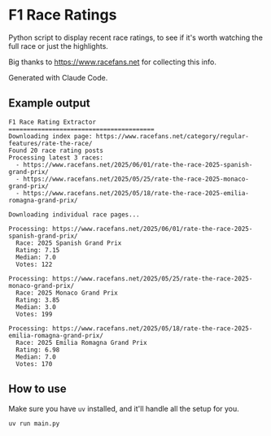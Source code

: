 # F1 Race Ratings

Python script to display recent race ratings, to see if it's worth watching the full race or just the highlights.

Big thanks to https://www.racefans.net for collecting this info.

Generated with Claude Code.

## Example output

```
F1 Race Rating Extractor
========================================
Downloading index page: https://www.racefans.net/category/regular-features/rate-the-race/
Found 20 race rating posts
Processing latest 3 races:
  - https://www.racefans.net/2025/06/01/rate-the-race-2025-spanish-grand-prix/
  - https://www.racefans.net/2025/05/25/rate-the-race-2025-monaco-grand-prix/
  - https://www.racefans.net/2025/05/18/rate-the-race-2025-emilia-romagna-grand-prix/

Downloading individual race pages...

Processing: https://www.racefans.net/2025/06/01/rate-the-race-2025-spanish-grand-prix/
  Race: 2025 Spanish Grand Prix
  Rating: 7.15
  Median: 7.0
  Votes: 122

Processing: https://www.racefans.net/2025/05/25/rate-the-race-2025-monaco-grand-prix/
  Race: 2025 Monaco Grand Prix
  Rating: 3.85
  Median: 3.0
  Votes: 199

Processing: https://www.racefans.net/2025/05/18/rate-the-race-2025-emilia-romagna-grand-prix/
  Race: 2025 Emilia Romagna Grand Prix
  Rating: 6.98
  Median: 7.0
  Votes: 170
```

## How to use

Make sure you have `uv` installed, and it'll handle all the setup for you.

```
uv run main.py
```
